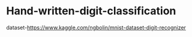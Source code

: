 # Hand-written-digit-classification

dataset-https://www.kaggle.com/ngbolin/mnist-dataset-digit-recognizer
